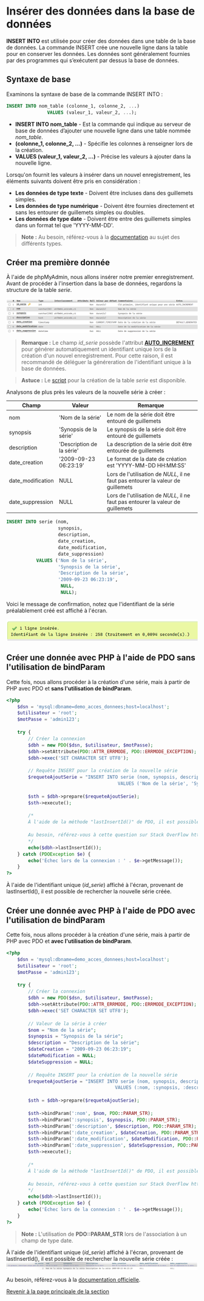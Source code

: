 # Insérer des données dans la base de données

__INSERT INTO__ est utilisée pour créer des données dans une table de la base de données. La commande INSERT crée une nouvelle ligne dans la table pour en conserver les données. Les données sont généralement fournies par des programmes qui s’exécutent par dessus la base de données.

## Syntaxe de base

Examinons la syntaxe de base de la commande INSERT INTO :

```sql
INSERT INTO nom_table (colonne_1, colonne_2, ...)
               VALUES (valeur_1, valeur_2, ...);
```

- __INSERT INTO nom\_table__ - Est la commande qui indique au serveur de base de données d’ajouter une nouvelle ligne dans une table nommée _nom\_table_.
- __(colonne_1, colonne_2, ...)__ - Spécifie les colonnes à renseigner lors de la création.
- __VALUES (valeur_1, valeur_2, ...)__ - Précise les valeurs à ajouter dans la nouvelle ligne.

Lorsqu'on fournit les valeurs à insérer dans un nouvel enregistrement, les éléments suivants doivent être pris en considération :

- __Les données de type texte__ - Doivent être incluses dans des guillemets simples.
- __Les données de type numérique__ - Doivent être fournies directement et sans les entourer de guillemets simples ou doubles.
- __Les données de type date__ - Doivent être entre des guillemets simples dans un format tel que 'YYYY-MM-DD'.

>**Note :** Au besoin, référez-vous à la [documentation](https://dev.mysql.com/doc/refman/8.0/en/data-types.html) au sujet des différents types.

## Créer ma première donnée

À l'aide de phpMyAdmin, nous allons insérer notre premier enregistrement. Avant de procéder à l'insertion dans la base de données, regardons la structure de la table _serie_.

![Structure de la table série.](../images/structure-table-serie.PNG)

>**Remarque :** Le champ _id\_serie_ possède l'attribut __[AUTO_INCREMENT](https://dev.mysql.com/doc/refman/8.0/en/example-auto-increment.html)__ pour générer automatiquement un identifiant unique lors de la création d'un nouvel enregistrement. Pour cette raison, il est recommandé de déléguer la généreration de l'identifiant unique à la base de données.

>**Astuce :** Le [script](../src/exemple-interaction-bd/creation-table-serie.sql) pour la création de la table _serie_ est disponible.

Analysons de plus près les valeurs de la nouvelle série à créer :

| Champ | Valeur | Remarque |
|---|---|---|
| nom | 'Nom de la série' | Le nom de la série doit être entouré de guillemets |
| synopsis | 'Synopsis de la série' | Le synopsis de la série doit être entouré de guillemets |
| description | 'Description de la série' | La description de la série doit être entourée de guillemets |
| date_creation | '2009-09-23 06:23:19' | Le format de la date de création est 'YYYY-MM-DD HH:MM:SS' |
| date\_modification | NULL | Lors de l'utilisation de _NULL_, il ne faut pas entourer la valeur de guillemets |
| date\_suppression | NULL | Lors de l'utilisation de _NULL_, il ne faut pas entourer la valeur de guillemets |

```sql
INSERT INTO serie (nom,
                   synopsis,
                   description,
                   date_creation,
                   date_modification,
                   date_suppression)
           VALUES ('Nom de la série',
                   'Synopsis de la série',
                   'Description de la série',
                   '2009-09-23 06:23:19',
                    NULL,
                    NULL);
```

Voici le message de confirmation, notez que l'identifiant de la série préalablement créé est affiché à l'écran.

![Message de confirmation suite à l'insertion de la série](../images/confirmation-phpmyadmin-insert.PNG)

## Créer une donnée avec PHP à l'aide de PDO sans l'utilisation de bindParam

Cette fois, nous allons procéder à la création d'une série, mais à partir de PHP avec PDO et __sans l'utilisation de bindParam__.

```php
<?php
    $dsn = 'mysql:dbname=demo_acces_donnees;host=localhost';
    $utilisateur = 'root';
    $motPasse = 'admin123';

    try {
        // Créer la connexion
        $dbh = new PDO($dsn, $utilisateur, $motPasse);
        $dbh->setAttribute(PDO::ATTR_ERRMODE, PDO::ERRMODE_EXCEPTION);
        $dbh->exec('SET CHARACTER SET UTF8');

        // Requête INSERT pour la création de la nouvelle série
        $requeteAjoutSerie = "INSERT INTO serie (nom, synopsis, description, date_creation, date_modification, date_suppression)
                                         VALUES ('Nom de la série', 'Synopsis de la série', 'Description de la série', '2009-09-23 06:23:19', NULL, NULL)";

        $sth = $dbh->prepare($requeteAjoutSerie);
        $sth->execute();

        /*
        À l'aide de la méthode "lastInsertId()" de PDO, il est possible de récupérer l'identifiant unique de la série créée (id_serie).

        Au besoin, référez-vous à cette question sur Stack OverFlow https://stackoverflow.com/questions/17112852/get-the-new-record-primary-key-id-from-mysql-insert-query.
        */
        echo($dbh->lastInsertId());
    } catch (PDOException $e) {
        echo('Échec lors de la connexion : ' . $e->getMessage());
    }
?>
```

À l'aide de l'identifiant unique (_id\_serie_) affiché à l'écran, provenant de lastInsertId(), il est possible de rechercher la nouvelle série créée.

## Créer une donnée avec PHP à l'aide de PDO avec l'utilisation de bindParam

Cette fois, nous allons procéder à la création d'une série, mais à partir de PHP avec PDO et __avec l'utilisation de bindParam__.

```php
<?php
    $dsn = 'mysql:dbname=demo_acces_donnees;host=localhost';
    $utilisateur = 'root';
    $motPasse = 'admin123';

    try {
        // Créer la connexion
        $dbh = new PDO($dsn, $utilisateur, $motPasse);
        $dbh->setAttribute(PDO::ATTR_ERRMODE, PDO::ERRMODE_EXCEPTION);
        $dbh->exec('SET CHARACTER SET UTF8');

        // Valeur de la série à créer
        $nom = "Nom de la série";
        $synopsis = "Synopsis de la série";
        $description = "Description de la série";
        $dateCreation = "2009-09-23 06:23:19";
        $dateModification = NULL;
        $dateSuppression = NULL;

        // Requête INSERT pour la création de la nouvelle série
        $requeteAjoutSerie = "INSERT INTO serie (nom, synopsis, description, date_creation, date_modification, date_suppression)
                                        VALUES (:nom, :synopsis, :description, :date_creation, :date_modification, :date_suppression)";

        $sth = $dbh->prepare($requeteAjoutSerie);

        $sth->bindParam(':nom', $nom, PDO::PARAM_STR);
        $sth->bindParam(':synopsis', $synopsis, PDO::PARAM_STR);
        $sth->bindParam(':description', $description, PDO::PARAM_STR);
        $sth->bindParam(':date_creation', $dateCreation, PDO::PARAM_STR);
        $sth->bindParam(':date_modification', $dateModification, PDO::PARAM_STR);
        $sth->bindParam(':date_suppression', $dateSuppression, PDO::PARAM_STR);
        $sth->execute();

        /*
        À l'aide de la méthode "lastInsertId()" de PDO, il est possible de récupérer l'identifiant unique de la série créée (id_serie).

        Au besoin, référez-vous à cette question sur Stack OverFlow https://stackoverflow.com/questions/17112852/get-the-new-record-primary-key-id-from-mysql-insert-query.
        */
        echo($dbh->lastInsertId());
    } catch (PDOException $e) {
        echo('Échec lors de la connexion : ' . $e->getMessage());
    }
?>
```

>**Note :** L'utilisation de __PDO::PARAM_STR__ lors de l'association à un champ de type date.

À l'aide de l'identifiant unique (_id\_serie_) affiché à l'écran, provenant de lastInsertId(), il est possible de rechercher la nouvelle série créée :
![Affichage de la nouvelle série créée à partir du PHP](../images/serie-cree-via-php.PNG)

Au besoin, référez-vous à la [documentation officielle](https://dev.mysql.com/doc/refman/8.0/en/insert.html).

[Revenir à la page principale de la section](README.md)
